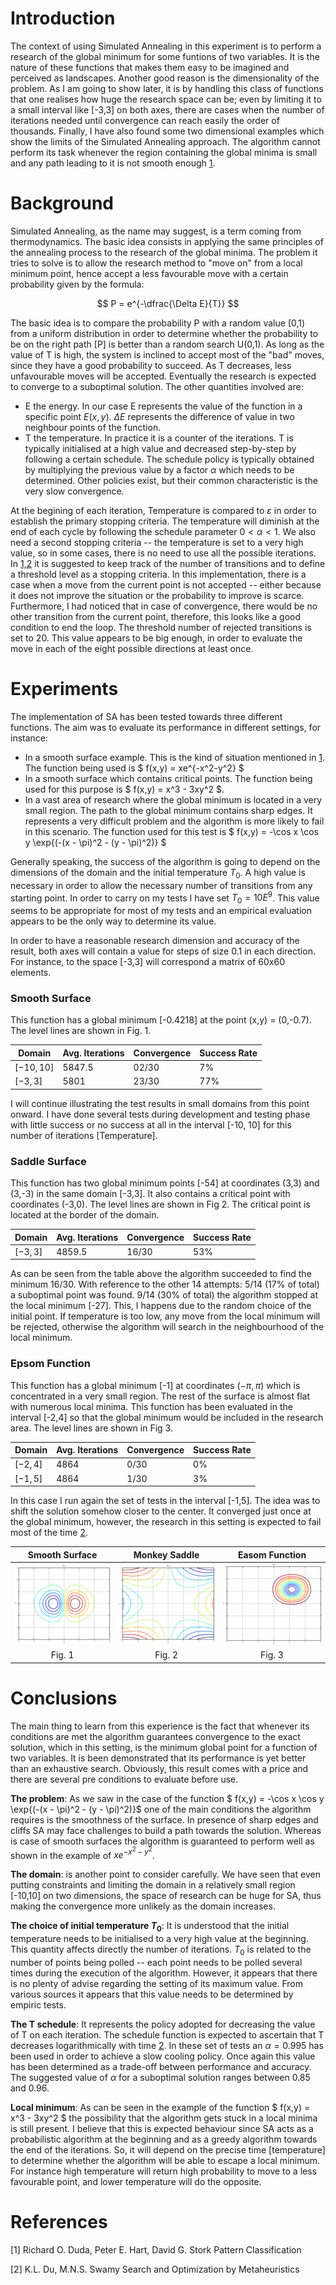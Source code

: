 # Introduction
The context of using Simulated Annealing in this experiment is to perform a research of the global minimum for some funtions of two variables. It is the nature of these functions that makes them easy to be imagined and perceived as landscapes. Another good reason is the dimensionality of the problem. As I am going to show later, it is by handling this class of functions that one realises how huge the research space can be; even by limiting it to a small interval like [-3,3] on both axes, there are cases when the number of iterations needed until convergence can reach easily the order of thousands.
Finally, I have also found some two dimensional examples which show the limits of the Simulated Annealing approach. The algorithm cannot perform its task whenever the region containing the global minima is small and any path leading to it is not smooth enough [1](#References).


# Background
Simulated Annealing, as the name may suggest, is a term coming from thermodynamics. The basic idea consists in applying the same principles of the annealing process to the research of the global minima. The problem it tries to solve is to allow the research method to "move on" from a local minimum point, hence accept a less favourable move with a certain probability given by the formula:

$$ P = e^{-\dfrac{\Delta E}{T}} $$

The basic idea is to compare the probability P with a random value [0,1) from a uniform distribution in order to determine whether the probability to be on the right path [P] is better than a random search U(0,1). As long as the value of T is high, the system is inclined to accept most of the "bad" moves, since they have a good probability to succeed. As T decreases, less unfavourable moves will be accepted. Eventually the research is expected to converge to a suboptimal solution.
The other quantities involved are:

* E the energy. In our case E represents the value of the function in a specific point $E(x,y)$. $\Delta E$ represents the difference of value in two neighbour points of the function.
* T the temperature. In practice it is a counter of the iterations. T is typically initialised at a high value and decreased step-by-step by following a certain schedule. The schedule policy is typically obtained by multiplying the previous value by a factor $\alpha$ which needs to be determined. Other policies exist, but their common characteristic is the very slow convergence.

At the begining of each iteration, Temperature is compared to $\varepsilon$ in order to establish the primary stopping criteria. The temperature will diminish at the end of each cycle by following the schedule parameter $0 < \alpha < 1$. We also need a second stopping criteria -- the temperature is set to a very high value, so in some cases, there is no need to use all the possible iterations. In [1,2](#References) it is suggested to keep track of the number of transitions and to define a threshold level as a stopping criteria. In this implementation, there is a case when a move from the current point is not accepted -- either because it does not improve the situation or the probability to improve is scarce. Furthermore, I had noticed that in case of convergence, there would be no other transition from the current point, therefore, this looks like a good condition to end the loop. The threshold number of rejected transitions is set to 20. This value appears to be big enough, in order to evaluate the move in each of the eight possible directions at least once.

# Experiments
The implementation of SA has been tested towards three different functions. The aim was to evaluate its performance in different settings, for instance:

* In a smooth surface example. This is the kind of situation mentioned in [1](#References). The function being used is $ f(x,y) = xe^{-x^2-y^2} $
* In a smooth surface which contains critical points. The function being used for this purpose is $ f(x,y) = x^3 - 3xy^2 $.
* In a vast area of research where the global minimum is located in a very small region. The path to the global minimum contains sharp edges. It represents a very difficult problem and the algorithm is more likely to fail in this scenario. The function used for this test is
$ f(x,y) = -\cos x \cos y \exp{(-(x - \pi)^2 - (y - \pi)^2)} $

Generally speaking, the success of the algorithm is going to depend on the dimensions of the domain and the initial temperature $T_0$. A high value is necessary in order to allow the necessary number of transitions from any starting point. In order to carry on my tests I have set $T_0 = 10E^9$. This value seems to be appropriate for most of my tests and an empirical evaluation appears to be the only way to determine its value.

In order to have a reasonable research dimension and accuracy of the result, both axes will contain a value for steps of size 0.1 in each direction. For instance, to the space [-3,3] will correspond a matrix of 60x60 elements.


### Smooth Surface
This function has a global minimum [-0.4218] at the point (x,y) = (0,-0.7). The level lines are shown in Fig. 1.

| Domain | Avg. Iterations | Convergence | Success Rate |
|---|---|---|---|
|$[-10,10]$ | 5847.5 | 02/30 | 7% |
|$[ -3, 3]$ | 5801 | 23/30 | 77\% |

I will continue illustrating the test results in small domains from this point onward. I have done several tests during development and testing phase with little success or no success at all in the interval [-10, 10] for this number of iterations [Temperature].

### Saddle Surface
This function has two global minimum points [-54] at coordinates (3,3) and (3,-3) in the same domain [-3,3]. It also contains a critical point with coordinates (-3,0). The level lines are shown in Fig 2. The critical point is located at the border of the domain.

| Domain | Avg. Iterations | Convergence | Success Rate |
|---|---|---|---|
|$[ -3, 3]$ | 4859.5 | 16/30 | 53% |

As can be seen from the table above the algorithm succeeded to find the minimum 16/30. With reference to the other 14 attempts: 5/14 (17\% of total) a suboptimal point was found. 9/14 (30\% of total) the algorithm stopped at the local minimum [-27]. This, I happens due to the random choice of the initial point.
If temperature is too low, any move from the local minimum will be rejected, otherwise the algorithm will search in the neighbourhood of the local minimum.

### Epsom Function
This function has a global minimum [-1] at coordinates $(-\pi,\pi)$ which is concentrated in a very small region. The rest of the surface is almost flat with numerous local minima. This function has been evaluated in the interval [-2,4] so that the global minimum would be included in the research area. The level lines are shown in Fig 3.

| Domain | Avg. Iterations | Convergence | Success Rate |
|---|---|---|---|
|$[ -2, 4]$ | 4864 | 0/30 | 0% 
|$[ -1, 5]$ | 4864 | 1/30 | 3%

In this case I run again the set of tests in the interval [-1,5]. The idea was to shift the solution somehow closer to the center. It converged just once at the global minimum, however, the research in this setting is expected to fail most of the time [2](#References).

|Smooth Surface|Monkey Saddle|Easom Function|
|:-:|:-:|:-:|
|![](img/f1.png)|![](img/f2.png)|![Easom Function](img/f3.png)|
|Fig. 1|Fig. 2|Fig. 3|


# Conclusions
The main thing to learn from this experience is the fact that whenever its conditions are met the algorithm guarantees convergence to the exact solution, which in this setting, is the minimum global point for a function of two variables. It is been demonstrated that its performance is yet better than an exhaustive search. Obviously, this result comes with a price and there are several pre conditions to evaluate before use.

**The problem**: As we saw in the case of the function 
$ f(x,y) = -\cos x \cos y \exp{(-(x - \pi)^2 - (y - \pi)^2)}$ one of the main conditions the algorithm requires is the smoothness of the surface. In presence of sharp edges and cliffs SA may face challenges to build a path towards the solution. Whereas is case of smooth surfaces the algorithm is guaranteed to perform well as shown in the example of $xe^{-x^2-y^2}$.

**The domain**: is another point to consider carefully. We have seen that even putting constraints and limiting the domain in a relatively small region [-10,10] on two dimensions, the space of research can be huge for SA, thus making the convergence more unlikely as the domain increases.

**The choice of initial temperature $T_0$**: It is understood that the initial temperature needs to be initialised to a very high value at the beginning. This quantity affects directly the number of iterations. $T_0$ is related to the number of points being polled -- each point needs to be polled several times during the execution of the algorithm. However, it appears that there is no plenty of advise regarding the setting of its maximum value. From various sources it appears that this value needs to be determined by empiric tests.

**The T schedule**: It represents the policy adopted for decreasing the value of T on each iteration. The schedule function is expected to ascertain that T decreases logarithmically with time [2](#References). In these set of tests an $\alpha = 0.995$ has been used in order to achieve a slow cooling policy. Once again this value has been determined as a trade-off between performance and accuracy. The suggested value of $\alpha$ for a suboptimal solution ranges between 0.85 and 0.96.

**Local minimum**: As can be seen in the example of the function $ f(x,y) = x^3 - 3xy^2 $ the possibility that the algorithm gets stuck in a local minima is still present. I believe that this is expected behaviour since SA acts as a probabilistic algorithm at the beginning and as a greedy algorithm towards the end of the iterations. So, it will depend on the precise time [temperature] to determine whether the algorithm will be able to escape a local minimum. For instance high temperature will return high probability to move to a less favourable point, and lower temperature will do the opposite.

# References
[1] Richard O. Duda, Peter E. Hart, David G. Stork
Pattern Classification

[2] K.L. Du, M.N.S. Swamy
Search and Optimization by Metaheuristics
